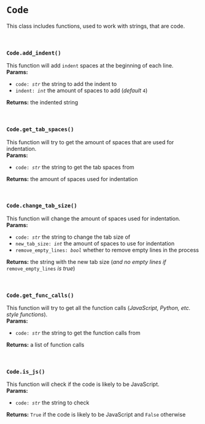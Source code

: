 # `Code`
This class includes functions, used to work with strings, that are code.

<br>

### `Code.add_indent()`

This function will add `indent` spaces at the beginning of each line.<br>
**Params:**
- <code>code: *str*</code> the string to add the indent to
- <code>indent: *int*</code> the amount of spaces to add (*default* `4`)

**Returns:** the indented string

<br>

### `Code.get_tab_spaces()`

This function will try to get the amount of spaces that are used for indentation.<br>
**Params:**
- <code>code: *str*</code> the string to get the tab spaces from

**Returns:** the amount of spaces used for indentation

<br>

### `Code.change_tab_size()`

This function will change the amount of spaces used for indentation.<br>
**Params:**
- <code>code: *str*</code> the string to change the tab size of
- <code>new_tab_size: *int*</code> the amount of spaces to use for indentation
- <code>remove_empty_lines: *bool*</code> whether to remove empty lines in the process

**Returns:** the string with the new tab size (*and no empty lines if* `remove_empty_lines` *is true*)

<br>

### `Code.get_func_calls()`

This function will try to get all the function calls (*JavaScript, Python, etc. style functions*).<br>
**Params:**
- <code>code: *str*</code> the string to get the function calls from

**Returns:** a list of function calls

<br>

### `Code.is_js()`

This function will check if the code is likely to be JavaScript.<br>
**Params:**
- <code>code: *str*</code> the string to check

**Returns:** `True` if the code is likely to be JavaScript and `False` otherwise